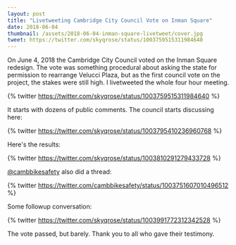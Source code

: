 ```yaml
---
layout: post
title: "Livetweeting Cambridge City Council Vote on Inman Square"
date: 2018-06-04
thumbnail: /assets/2018-06-04-inman-square-livetweet/cover.jpg
tweet: https://twitter.com/skyqrose/status/1003759515311984640
---
```


On June 4, 2018 the Cambridge City Council voted on the Inman Square redesign. The vote was something procedural about asking the state for permission to rearrange Velucci Plaza, but as the first council vote on the project, the stakes were still high. I livetweeted the whole four hour meeting.

{% twitter https://twitter.com/skyqrose/status/1003759515311984640 %}

It starts with dozens of public comments. The council starts discussing here:

{% twitter https://twitter.com/skyqrose/status/1003795410236960768 %}

Here's the results:

{% twitter https://twitter.com/skyqrose/status/1003810291279433728 %}

[@cambbikesafety](https://twitter.com/cambbikesafety) also did a thread:

{% twitter https://twitter.com/cambbikesafety/status/1003751607010496512 %}

Some followup conversation:

{% twitter https://twitter.com/skyqrose/status/1003991772312342528 %}

The vote passed, but barely. Thank you to all who gave their testimony.
